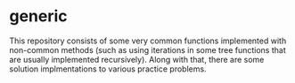 # generic 

This repository consists of some very common functions implemented with non-common methods (such as using iterations in some tree functions that are usually implemented
recursively). Along with that, there are some solution implmentations to various practice problems. 
